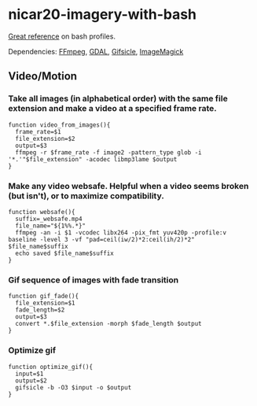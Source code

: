 # nicar20-imagery-with-bash
[Great reference](https://natelandau.com/my-mac-osx-bash_profile/) on bash profiles.

Dependencies: [FFmpeg](https://www.ffmpeg.org/), [GDAL](https://gdal.org/), [Gifsicle](https://www.lcdf.org/gifsicle/), [ImageMagick](https://imagemagick.org/index.php)


## Video/Motion
### Take all images (in alphabetical order) with the same file extension and make a video at a specified frame rate.
```
function video_from_images(){
  frame_rate=$1
  file_extension=$2
  output=$3
  ffmpeg -r $frame_rate -f image2 -pattern_type glob -i '*.'"$file_extension" -acodec libmp3lame $output
}
```

### Make any video websafe. Helpful when a video seems broken (but isn't), or to maximize compatibility.
```
function websafe(){
  suffix=_websafe.mp4
  file_name="${1%%.*}"
  ffmpeg -an -i $1 -vcodec libx264 -pix_fmt yuv420p -profile:v baseline -level 3 -vf "pad=ceil(iw/2)*2:ceil(ih/2)*2" $file_name$suffix
  echo saved $file_name$suffix
}
```

### Gif sequence of images with fade transition
```
function gif_fade(){
  file_extension=$1
  fade_length=$2
  output=$3
  convert *.$file_extension -morph $fade_length $output
}
```

### Optimize gif
```
function optimize_gif(){
  input=$1
  output=$2
  gifsicle -b -O3 $input -o $output
}
```
